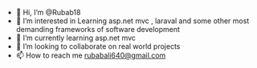 - 👋 Hi, I’m @Rubab18
- 👀 I’m interested in Learning asp.net mvc , laraval and some other most demanding frameworks of software development
- 🌱 I’m currently learning asp.net mvc
- 💞️ I’m looking to collaborate on real world projects
- 📫 How to reach me rubabali640@gmail.com
<!---
Rubab18/Rubab18 is a ✨ special ✨ repository because its `README.md` (this file) appears on your GitHub profile.
You can click the Preview link to take a look at your changes.
--->
